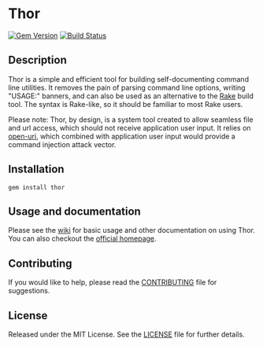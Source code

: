 Thor
====

[![Gem Version](http://img.shields.io/gem/v/thor.svg)][gem]
[![Build Status](http://img.shields.io/travis/rails/thor.svg)][travis]

[gem]: https://rubygems.org/gems/thor
[travis]: http://travis-ci.org/rails/thor

Description
-----------
Thor is a simple and efficient tool for building self-documenting command line
utilities.  It removes the pain of parsing command line options, writing
"USAGE:" banners, and can also be used as an alternative to the [Rake][rake]
build tool.  The syntax is Rake-like, so it should be familiar to most Rake
users.

Please note: Thor, by design, is a system tool created to allow seamless file and url
access, which should not receive application user input. It relies on [open-uri][open-uri],
which combined with application user input would provide a command injection attack
vector.

[rake]: https://github.com/ruby/rake
[open-uri]: https://ruby-doc.org/stdlib-2.5.1/libdoc/open-uri/rdoc/index.html

Installation
------------
    gem install thor

Usage and documentation
-----------------------
Please see the [wiki][] for basic usage and other documentation on using Thor. You can also checkout the [official homepage][homepage].

[wiki]: https://github.com/erikhuda/thor/wiki
[homepage]: http://whatisthor.com/

Contributing
------------
If you would like to help, please read the [CONTRIBUTING][] file for suggestions.

[contributing]: CONTRIBUTING.md

License
-------
Released under the MIT License.  See the [LICENSE][] file for further details.

[license]: LICENSE.md
